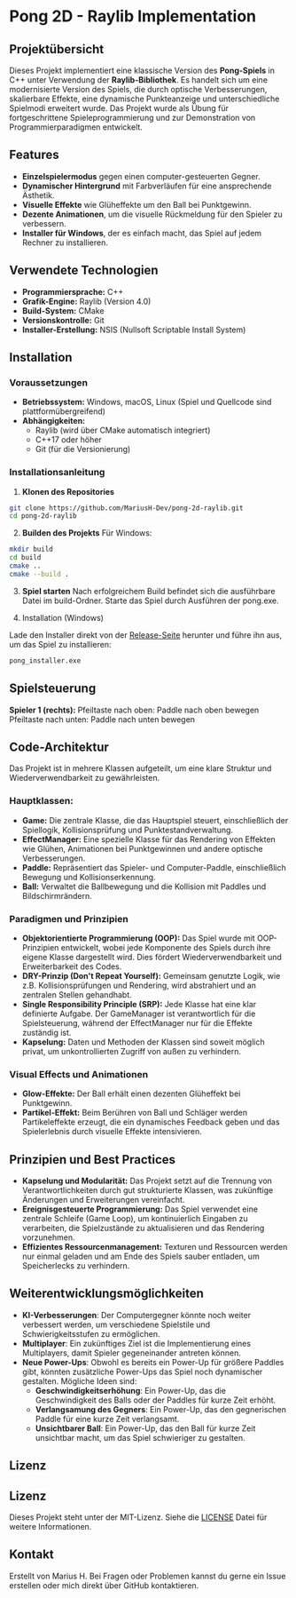 # Pong 2D - Raylib Implementation

## Projektübersicht

Dieses Projekt implementiert eine klassische Version des **Pong-Spiels** in C++ unter Verwendung der **Raylib-Bibliothek**. Es handelt sich um eine modernisierte Version des Spiels, die durch optische Verbesserungen, skalierbare Effekte, eine dynamische Punkteanzeige und unterschiedliche Spielmodi erweitert wurde. Das Projekt wurde als Übung für fortgeschrittene Spieleprogrammierung und zur Demonstration von Programmierparadigmen entwickelt.

## Features

- **Einzelspielermodus** gegen einen computer-gesteuerten Gegner.
- **Dynamischer Hintergrund** mit Farbverläufen für eine ansprechende Ästhetik.
- **Visuelle Effekte** wie Glüheffekte um den Ball bei Punktgewinn.
- **Dezente Animationen**, um die visuelle Rückmeldung für den Spieler zu verbessern.
- **Installer für Windows**, der es einfach macht, das Spiel auf jedem Rechner zu installieren.

## Verwendete Technologien

- **Programmiersprache:** C++
- **Grafik-Engine:** Raylib (Version 4.0)
- **Build-System:** CMake
- **Versionskontrolle:** Git
- **Installer-Erstellung:** NSIS (Nullsoft Scriptable Install System)

## Installation

### Voraussetzungen

- **Betriebssystem:** Windows, macOS, Linux (Spiel und Quellcode sind plattformübergreifend)
- **Abhängigkeiten:** 
  - Raylib (wird über CMake automatisch integriert)
  - C++17 oder höher
  - Git (für die Versionierung)

### Installationsanleitung

1. **Klonen des Repositories**
  ```bash
  git clone https://github.com/MariusH-Dev/pong-2d-raylib.git
  cd pong-2d-raylib
  ```

2. **Builden des Projekts**
 Für Windows:
  ```bash
  mkdir build
  cd build
  cmake ..
  cmake --build .
  ```

3. **Spiel starten**
Nach erfolgreichem Build befindet sich die ausführbare Datei im build-Ordner. Starte das Spiel durch Ausführen der pong.exe.

4. Installation (Windows)

  Lade den Installer direkt von der [Release-Seite](https://github.com/MariusH-Dev/Pong/releases/tag/v1.0.0) herunter und führe ihn aus, um das Spiel zu installieren:
  ```bash
  pong_installer.exe
  ```
## Spielsteuerung
**Spieler 1 (rechts):**
  Pfeiltaste nach oben: Paddle nach oben bewegen
  Pfeiltaste nach unten: Paddle nach unten bewegen

## Code-Architektur

Das Projekt ist in mehrere Klassen aufgeteilt, um eine klare Struktur und Wiederverwendbarkeit zu gewährleisten.
### Hauptklassen:
- **Game:** Die zentrale Klasse, die das Hauptspiel steuert, einschließlich der Spiellogik, Kollisionsprüfung und Punktestandverwaltung.
- **EffectManager:** Eine spezielle Klasse für das Rendering von Effekten wie Glühen, Animationen bei Punktgewinnen und andere optische Verbesserungen.
- **Paddle:** Repräsentiert das Spieler- und Computer-Paddle, einschließlich Bewegung und Kollisionserkennung.
- **Ball:** Verwaltet die Ballbewegung und die Kollision mit Paddles und Bildschirmrändern.

### Paradigmen und Prinzipien
- **Objektorientierte Programmierung (OOP):** Das Spiel wurde mit OOP-Prinzipien entwickelt, wobei jede Komponente des Spiels durch ihre eigene Klasse dargestellt wird. Dies fördert Wiederverwendbarkeit und Erweiterbarkeit des Codes.
- **DRY-Prinzip (Don't Repeat Yourself):** Gemeinsam genutzte Logik, wie z.B. Kollisionsprüfungen und Rendering, wird abstrahiert und an zentralen Stellen gehandhabt.
- **Single Responsibility Principle (SRP):** Jede Klasse hat eine klar definierte Aufgabe. Der GameManager ist verantwortlich für die Spielsteuerung, während der EffectManager nur für die Effekte zuständig ist.
- **Kapselung:** Daten und Methoden der Klassen sind soweit möglich privat, um unkontrollierten Zugriff von außen zu verhindern.

### Visual Effects und Animationen
- **Glow-Effekte:** Der Ball erhält einen dezenten Glüheffekt bei Punktgewinn.
- **Partikel-Effekt:** Beim Berühren von Ball und Schläger werden Partikeleffekte erzeugt, die ein dynamisches Feedback geben und das Spielerlebnis durch visuelle Effekte intensivieren.

## Prinzipien und Best Practices
- **Kapselung und Modularität:** Das Projekt setzt auf die Trennung von Verantwortlichkeiten durch gut strukturierte Klassen, was zukünftige Änderungen und Erweiterungen vereinfacht.
- **Ereignisgesteuerte Programmierung:** Das Spiel verwendet eine zentrale Schleife (Game Loop), um kontinuierlich Eingaben zu verarbeiten, die Spielzustände zu aktualisieren und das Rendering vorzunehmen.
- **Effizientes Ressourcenmanagement:** Texturen und Ressourcen werden nur einmal geladen und am Ende des Spiels sauber entladen, um Speicherlecks zu verhindern.

## Weiterentwicklungsmöglichkeiten

- **KI-Verbesserungen**: Der Computergegner könnte noch weiter verbessert werden, um verschiedene Spielstile und Schwierigkeitsstufen zu ermöglichen.
- **Multiplayer**: Ein zukünftiges Ziel ist die Implementierung eines Multiplayers, damit Spieler gegeneinander antreten können.
- **Neue Power-Ups**: Obwohl es bereits ein Power-Up für größere Paddles gibt, könnten zusätzliche Power-Ups das Spiel noch dynamischer gestalten. Mögliche Ideen sind:
  - **Geschwindigkeitserhöhung**: Ein Power-Up, das die Geschwindigkeit des Balls oder der Paddles für kurze Zeit erhöht.
  - **Verlangsamung des Gegners**: Ein Power-Up, das den gegnerischen Paddle für eine kurze Zeit verlangsamt.
  - **Unsichtbarer Ball**: Ein Power-Up, das den Ball für kurze Zeit unsichtbar macht, um das Spiel schwieriger zu gestalten.

## Lizenz
## Lizenz

Dieses Projekt steht unter der MIT-Lizenz. Siehe die [LICENSE](LICENSE) Datei für weitere Informationen.

## Kontakt
Erstellt von Marius H.
Bei Fragen oder Problemen kannst du gerne ein Issue erstellen oder mich direkt über GitHub kontaktieren.











